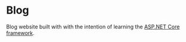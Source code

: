 # Blog

Blog website built with with the intention of learning the [ASP.NET Core framework](https://dotnet.microsoft.com/en-us/apps/aspnet).